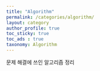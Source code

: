 ```yaml
---
title: "Algorithm"
permalink: /categories/algorithm/
layout: category
author_profile: true
toc_sticky: true
toc_ads : true
taxonomy: Algorithm
---
```


문제 해결에 쓰인 알고리즘 정리
